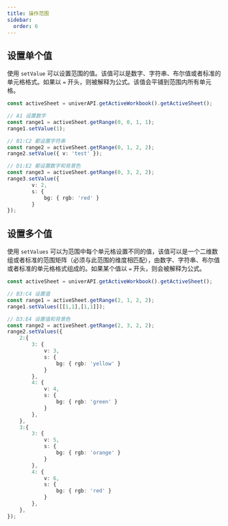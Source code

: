```yaml
---
title: 操作范围
sidebar:
  order: 6
---
```


## 设置单个值

使用 `setValue` 可以设置范围的值。该值可以是数字、字符串、布尔值或者标准的单元格格式。如果以 `=` 开头，则被解释为公式。该值会平铺到范围内所有单元格。

```typescript title="main.ts"
const activeSheet = univerAPI.getActiveWorkbook().getActiveSheet();

// A1 设置数字
const range1 = activeSheet.getRange(0, 0, 1, 1);
range1.setValue(1);

// B1:C2 都设置字符串
const range2 = activeSheet.getRange(0, 1, 2, 2);
range2.setValue({ v: 'test' });

// D1:E2 都设置数字和背景色
const range3 = activeSheet.getRange(0, 3, 2, 2);
range3.setValue({
        v: 2,
        s: {
            bg: { rgb: 'red' }
        }
});
```

## 设置多个值

使用 `setValues` 可以为范围中每个单元格设置不同的值，该值可以是一个二维数组或者标准的范围矩阵（必须与此范围的维度相匹配），由数字、字符串、布尔值或者标准的单元格格式组成的。如果某个值以 `=` 开头，则会被解释为公式。

```typescript title="main.ts"
const activeSheet = univerAPI.getActiveWorkbook().getActiveSheet();

// B3:C4 设置值
const range1 = activeSheet.getRange(2, 1, 2, 2);
range1.setValues([[1,1],[1,1]]);

// D3:E4 设置值和背景色
const range2 = activeSheet.getRange(2, 3, 2, 2);
range2.setValues({
    2:{
        3: {
            v: 3,
            s: {
                bg: { rgb: 'yellow' }
            }
        },
        4: {
            v: 4,
            s: {
                bg: { rgb: 'green' }
            }
        },
    },
    3:{
        3: {
            v: 5,
            s: {
                bg: { rgb: 'orange' }
            }
        },
        4: {
            v: 6,
            s: {
                bg: { rgb: 'red' }
            }
        },
    },
});
```
